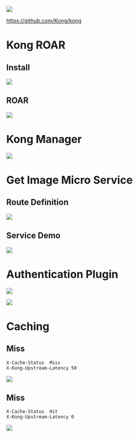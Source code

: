 ![](kong.png)

https://github.com/Kong/kong

# Kong ROAR

## Install

![](install-kong.png)

## ROAR

![](roar.png)

# Kong Manager

![](gui.png)

# Get Image Micro Service

## Route Definition

![](routes.png)

## Service Demo

![](get-image.png)

# Authentication Plugin

![](401.png)

![](200.png)

# Caching

## Miss
```
X-Cache-Status	Miss
X-Kong-Upstream-Latency	50
```

![](miss.png)

## Miss
```
X-Cache-Status	Hit
X-Kong-Upstream-Latency	0
```

![](hit.png)
